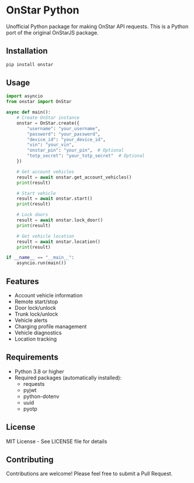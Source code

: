 # OnStar Python

Unofficial Python package for making OnStar API requests. This is a Python port of the original OnStarJS package.

## Installation

```bash
pip install onstar
```

## Usage

```python
import asyncio
from onstar import OnStar

async def main():
    # Create OnStar instance
    onstar = OnStar.create({
        "username": "your_username",
        "password": "your_password",
        "device_id": "your_device_id",
        "vin": "your_vin",
        "onstar_pin": "your_pin",  # Optional
        "totp_secret": "your_totp_secret"  # Optional
    })

    # Get account vehicles
    result = await onstar.get_account_vehicles()
    print(result)

    # Start vehicle
    result = await onstar.start()
    print(result)

    # Lock doors
    result = await onstar.lock_door()
    print(result)

    # Get vehicle location
    result = await onstar.location()
    print(result)

if __name__ == "__main__":
    asyncio.run(main())
```

## Features

- Account vehicle information
- Remote start/stop
- Door lock/unlock
- Trunk lock/unlock
- Vehicle alerts
- Charging profile management
- Vehicle diagnostics
- Location tracking

## Requirements

- Python 3.8 or higher
- Required packages (automatically installed):
  - requests
  - pyjwt
  - python-dotenv
  - uuid
  - pyotp

## License

MIT License - See LICENSE file for details

## Contributing

Contributions are welcome! Please feel free to submit a Pull Request.
